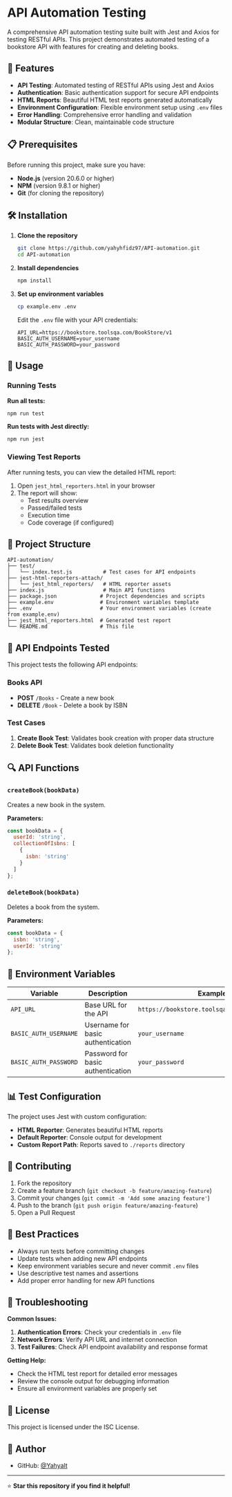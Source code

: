 # API Automation Testing

A comprehensive API automation testing suite built with Jest and Axios for testing RESTful APIs. This project demonstrates automated testing of a bookstore API with features for creating and deleting books.

## 🚀 Features

- **API Testing**: Automated testing of RESTful APIs using Jest and Axios
- **Authentication**: Basic authentication support for secure API endpoints
- **HTML Reports**: Beautiful HTML test reports generated automatically
- **Environment Configuration**: Flexible environment setup using `.env` files
- **Error Handling**: Comprehensive error handling and validation
- **Modular Structure**: Clean, maintainable code structure

## 📋 Prerequisites

Before running this project, make sure you have:

- **Node.js** (version 20.6.0 or higher)
- **NPM** (version 9.8.1 or higher)
- **Git** (for cloning the repository)

## 🛠️ Installation

1. **Clone the repository**
   ```bash
   git clone https://github.com/yahyhfidz97/API-automation.git
   cd API-automation
   ```

2. **Install dependencies**
   ```bash
   npm install
   ```

3. **Set up environment variables**
   ```bash
   cp example.env .env
   ```
   
   Edit the `.env` file with your API credentials:
   ```env
   API_URL=https://bookstore.toolsqa.com/BookStore/v1
   BASIC_AUTH_USERNAME=your_username
   BASIC_AUTH_PASSWORD=your_password
   ```

## 🔧 Usage

### Running Tests

**Run all tests:**
```bash
npm run test
```

**Run tests with Jest directly:**
```bash
npm run jest
```

### Viewing Test Reports

After running tests, you can view the detailed HTML report:

1. Open `jest_html_reporters.html` in your browser
2. The report will show:
   - Test results overview
   - Passed/failed tests
   - Execution time
   - Code coverage (if configured)

## 📁 Project Structure

```
API-automation/
├── test/
│   └── index.test.js          # Test cases for API endpoints
├── jest-html-reporters-attach/
│   └── jest_html_reporters/   # HTML reporter assets
├── index.js                   # Main API functions
├── package.json              # Project dependencies and scripts
├── example.env               # Environment variables template
├── .env                      # Your environment variables (create from example.env)
├── jest_html_reporters.html  # Generated test report
└── README.md                 # This file
```

## 🧪 API Endpoints Tested

This project tests the following API endpoints:

### Books API
- **POST** `/Books` - Create a new book
- **DELETE** `/Book` - Delete a book by ISBN

### Test Cases
1. **Create Book Test**: Validates book creation with proper data structure
2. **Delete Book Test**: Validates book deletion functionality

## 🔍 API Functions

### `createBook(bookData)`
Creates a new book in the system.

**Parameters:**
```javascript
const bookData = {
  userId: 'string',
  collectionOfIsbns: [
    {
      isbn: 'string'
    }
  ]
};
```

### `deleteBook(bookData)`
Deletes a book from the system.

**Parameters:**
```javascript
const bookData = {
  isbn: 'string',
  userId: 'string'
};
```

## 🔑 Environment Variables

| Variable | Description | Example |
|----------|-------------|---------|
| `API_URL` | Base URL for the API | `https://bookstore.toolsqa.com/BookStore/v1` |
| `BASIC_AUTH_USERNAME` | Username for basic authentication | `your_username` |
| `BASIC_AUTH_PASSWORD` | Password for basic authentication | `your_password` |

## 📊 Test Configuration

The project uses Jest with custom configuration:

- **HTML Reporter**: Generates beautiful HTML reports
- **Default Reporter**: Console output for development
- **Custom Report Path**: Reports saved to `./reports` directory

## 🤝 Contributing

1. Fork the repository
2. Create a feature branch (`git checkout -b feature/amazing-feature`)
3. Commit your changes (`git commit -m 'Add some amazing feature'`)
4. Push to the branch (`git push origin feature/amazing-feature`)
5. Open a Pull Request

## 📝 Best Practices

- Always run tests before committing changes
- Update tests when adding new API endpoints
- Keep environment variables secure and never commit `.env` files
- Use descriptive test names and assertions
- Add proper error handling for new API functions

## 🐛 Troubleshooting

**Common Issues:**

1. **Authentication Errors**: Check your credentials in `.env` file
2. **Network Errors**: Verify API URL and internet connection
3. **Test Failures**: Check API endpoint availability and response format

**Getting Help:**
- Check the HTML test report for detailed error messages
- Review the console output for debugging information
- Ensure all environment variables are properly set

## 📄 License

This project is licensed under the ISC License.

## 👤 Author


- GitHub: [@Yahyalt](https://github.com/Yahyalt)

---

⭐ **Star this repository if you find it helpful!**